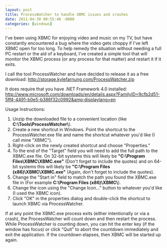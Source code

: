 ```yaml
---
layout: post
title: ProcessWatcher to handle XBMC issues and crashes
date: 2011-04-30 00:55:48 -0800
categories: [windows]
---
```

I've been using XBMC for enjoying video and music on my TV, but have constantly encountered a bug where the video gets choppy if I've left XBMC open for too long.  To help remedy the situation without needing a full PC restart or the aid of a keyboard, I've created a simple tool that will monitor the XBMC process (or any process for that matter) and restart it if it exits.

I call the tool ProcessWatcher and have decided to release it as a free download:
<a href="http://storage.kylefarnung.com/ProcessWatcher.zip">http://storage.kylefarnung.com/ProcessWatcher.zip</a>

It does require that you have .NET Framework 4.0 installed:
<a href="http://www.microsoft.com/downloads/en/details.aspx?FamilyID=9cfb2d51-5ff4-4491-b0e5-b386f32c0992&amp;displaylang=en">http://www.microsoft.com/downloads/en/details.aspx?FamilyID=9cfb2d51-5ff4-4491-b0e5-b386f32c0992&amp;displaylang=en</a>

Usage Instructions:
<ol>
  <li>Unzip the downloaded file to a convenient location (like <strong>C:\Tools\ProcessWatcher\</strong>).</li>
  <li>Create a new shortcut in Windows.  Point the shortcut to the ProcessWatcher.exe file and name the shortcut whatever you'd like (I call mine "XBMC").</li>
  <li>Right-click on the newly created shortcut and choose "Properties."</li>
  <li>To the end of the "Target" field you will need to add the full path to the XBMC.exe file.  On 32-bit systems this will likely be <strong>"C:\Program Files\XBMC\XBMC.exe"</strong> (Don't forget to include the quotes) and on 64-bit systems this will likely be <strong>"C:\Program Files (x86)\XBMC\XBMC.exe"</strong> (Again, don't forget to include the quotes).</li>
  <li>Change the "Start in" field to match the path you found the XBMC.exe file in (For example <strong>C:\Program Files (x86)\XBMC\</strong>).</li>
  <li>Change the icon using the "Change Icon..." button to whatever you'd like (I used the XBMC icon).</li>
  <li>Click "OK" in the properties dialog and double-click the shortcut to launch XBMC via ProcessWatcher.</li></ol>

If at any point the XBMC.exe process exits (either intentionally or via a crash), the ProcessWatcher will count down and then restart the process.  While ProcessWatcher is counting down, you can hit the enter key (if the window has focus) or click "Quit" to abort the countdown immediately and exit the application.  If the countdown elapses, then XBMC will be started up again.